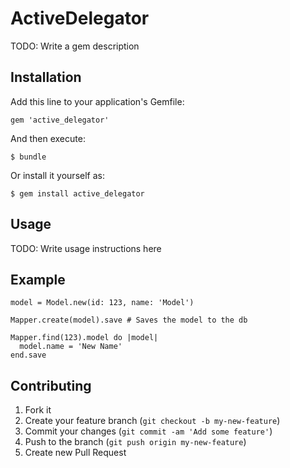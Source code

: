 # ActiveDelegator

TODO: Write a gem description

## Installation

Add this line to your application's Gemfile:

    gem 'active_delegator'

And then execute:

    $ bundle

Or install it yourself as:

    $ gem install active_delegator

## Usage

TODO: Write usage instructions here

## Example

    model = Model.new(id: 123, name: 'Model')

    Mapper.create(model).save # Saves the model to the db

    Mapper.find(123).model do |model|
      model.name = 'New Name'
    end.save




## Contributing

1. Fork it
2. Create your feature branch (`git checkout -b my-new-feature`)
3. Commit your changes (`git commit -am 'Add some feature'`)
4. Push to the branch (`git push origin my-new-feature`)
5. Create new Pull Request
